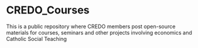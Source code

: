 # CREDO_Courses
This is a public repository where CREDO members post open-source materials for courses, seminars and other projects involving economics and Catholic Social Teaching
